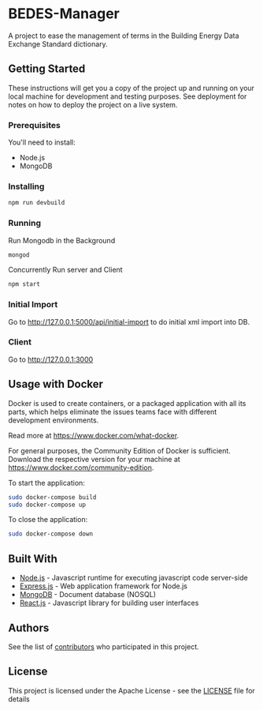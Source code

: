 # BEDES-Manager

A project to ease the management of terms in the Building Energy Data Exchange Standard dictionary.

## Getting Started

These instructions will get you a copy of the project up and running on your local machine for development and testing purposes. See deployment for notes on how to deploy the project on a live system.

### Prerequisites

You'll need to install:

 * Node.js
 * MongoDB

### Installing
```bash
npm run devbuild
```
### Running
Run Mongodb in the Background
```bash
mongod
```
Concurrently Run server and Client
```bash
npm start
```
### Initial Import
Go to http://127.0.0.1:5000/api/initial-import to do initial xml import into DB.
### Client
Go to http://127.0.0.1:3000

## Usage with Docker
Docker is used to create containers, or a packaged application with all its parts, which helps eliminate the issues teams face with different development environments.

Read more at https://www.docker.com/what-docker.

For general purposes, the Community Edition of Docker is sufficient. Download the respective version for your machine at https://www.docker.com/community-edition.

To start the application:
```bash
sudo docker-compose build
sudo docker-compose up
```
To close the application:
```bash
sudo docker-compose down
```
## Built With

* [Node.js](https://nodejs.org/en/) - Javascript runtime for executing javascript code server-side
* [Express.js](https://expressjs.com/) - Web application framework for Node.js
* [MongoDB](https://www.mongodb.com/) - Document database (NOSQL)
* [React.js](https://reactjs.org/) - Javascript library for building user interfaces

## Authors

See the list of [contributors](https://github.com/Maalka/BEDES-Manager/contributors) who participated in this project.

## License

This project is licensed under the Apache License - see the [LICENSE](LICENSE) file for details
